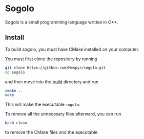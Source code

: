 # Sogolo
Sogolo is a small programming language written in C++.

## Install
To build sogolo, you must have CMake installed on your computer.

You must first clone the repository by running
```bash
git clone https://github.com/Mespyr/sogolo.git
cd sogolo
```

and then move into the [build](build/) directory and run
```bash
cmake ..
make 
```

This will make the executable `sogolo`.

To remove all the unnecesary files afterward, you can run
```bash
bash clean
```
to remove the CMake files and the executable.